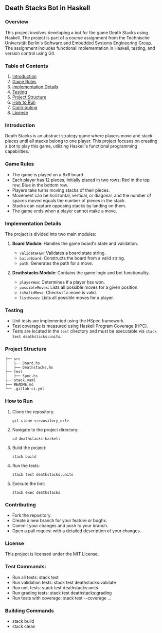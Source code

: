 ## Death Stacks Bot in Haskell

### Overview
This project involves developing a bot for the game Death Stacks using Haskell. The project is part of a course assignment from the Technische Universität Berlin's Software and Embedded Systems Engineering Group. The assignment includes functional implementation in Haskell, testing, and version control using Git.

### Table of Contents
1. [Introduction](#introduction)
2. [Game Rules](#game-rules)
3. [Implementation Details](#implementation-details)
4. [Testing](#testing)
5. [Project Structure](#project-structure)
6. [How to Run](#how-to-run)
7. [Contributing](#contributing)
8. [License](#license)

### Introduction
Death Stacks is an abstract strategy game where players move and stack pieces until all stacks belong to one player. This project focuses on creating a bot to play this game, utilizing Haskell's functional programming capabilities.

### Game Rules
- The game is played on a 6x6 board.
- Each player has 12 pieces, initially placed in two rows: Red in the top row, Blue in the bottom row.
- Players take turns moving stacks of their pieces.
- Movement can be horizontal, vertical, or diagonal, and the number of spaces moved equals the number of pieces in the stack.
- Stacks can capture opposing stacks by landing on them.
- The game ends when a player cannot make a move.

### Implementation Details
The project is divided into two main modules:
1. **Board Module**: Handles the game board's state and validation.
   - `validateFEN`: Validates a board state string.
   - `buildBoard`: Constructs the board from a valid string.
   - `path`: Generates the path for a move.
   
2. **Deathstacks Module**: Contains the game logic and bot functionality.
   - `playerWon`: Determines if a player has won.
   - `possibleMoves`: Lists all possible moves for a given position.
   - `isValidMove`: Checks if a move is valid.
   - `listMoves`: Lists all possible moves for a player.

### Testing
- Unit tests are implemented using the HSpec framework.
- Test coverage is measured using Haskell Program Coverage (HPC).
- Tests are located in the `test` directory and must be executable via `stack test deathstacks:units`.

### Project Structure
```
├── src
│   ├── Board.hs
│   ├── Deathstacks.hs
├── test
│   ├── Spec.hs
├── stack.yaml
├── README.md
└── .gitlab-ci.yml
```

### How to Run
1. Clone the repository:
   ```
   git clone <repository_url>
   ```
2. Navigate to the project directory:
   ```
   cd deathstacks-haskell
   ```
3. Build the project:
   ```
   stack build
   ```
4. Run the tests:
   ```
   stack test deathstacks:units
   ```
5. Execute the bot:
   ```
   stack exec deathstacks
   ```

### Contributing
- Fork the repository.
- Create a new branch for your feature or bugfix.
- Commit your changes and push to your branch.
- Open a pull request with a detailed description of your changes.

### License
This project is licensed under the MIT License.



### Test Commands:
- Run all tests: stack test
- Run validation tests: stack test deathstacks:validate
- Run unit tests: stack test deathstacks:units
- Run grading tests: stack test deathstacks:grading
- Run tests with coverage: stack test --coverage ...

### Building Commands
- stack build
- stack clean
